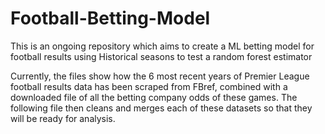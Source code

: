 # Football-Betting-Model
This is an ongoing repository which aims to create a ML betting model for football results using Historical seasons to test a random forest estimator

Currently, the files show how the 6 most recent years of Premier League football results data has been scraped from FBref, combined with a downloaded file of all the betting company odds of these games. The following file then cleans and merges each of these datasets so that they will be ready for analysis.
